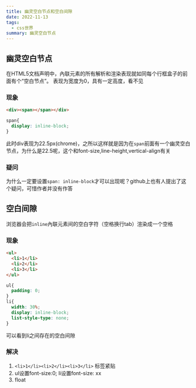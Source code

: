 ```yaml
---
title: 幽灵空白节点和空白间隙
date: 2022-11-13
tags:
  - css世界
summary: 幽灵空白节点
---
```


## 幽灵空白节点
在HTML5文档声明中，內联元素的所有解析和渲染表现就如同每个行框盒子的前面有个“空白节点”。
表现为宽度为0，具有一定高度，看不见
### 现象
```html
<div><span></span></div>
```
```css
span{
  display: inline-block;
}
```
此时div表现为22.5px(chrome)，之所以这样就是因为在`span`前面有一个幽灵空白节点，为什么是22.5呢，这个和font-size,line-height,vertical-align有关
### 疑问
为什么一定要设置`span: inline-block`才可以出现呢？github上也有人提出了这个疑问，可惜作者并没有作答

## 空白间隙
浏览器会把`inline`內联元素间的空白字符（空格换行tab）渲染成一个空格
### 现象
```html
<ul>
  <li>1</li>
  <li>2</li>
  <li>3</li>
</ul>
```
```css
ul{
  padding: 0;
}
li{
  width: 30%;
  display: inline-block;
  list-style-type: none;
}
```
可以看到li之间存在的空白间隙
### 解决
1. `<li>1</li><li>2</li><li>3</li>` 标签紧贴
2. ul设置font-size:0; li设置font-size: xx
3. float